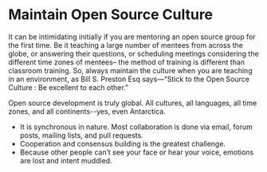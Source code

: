 # Maintain Open Source Culture

It can be intimidating initially if you are mentoring an open source group for the first time. Be it teaching a large number of mentees from across the globe, or answering their questions, or scheduling meetings considering the different time zones of mentees– the method of training is different than classroom training. So, always maintain the culture when you are teaching in an environment, as Bill S. Preston Esq says—“Stick to the Open Source Culture : Be excellent to each other.”

Open source development is truly global. All cultures, all languages, all time zones, and all continents--yes, even Antarctica.

* It is synchronous in nature. Most collaboration is done via email, forum posts, mailing lists, and pull requests.
* Cooperation and consensus building is the greatest challenge.
* Because other people can’t see your face or hear your voice, emotions are lost and intent muddled.

